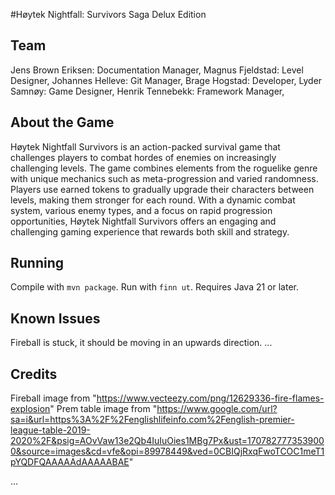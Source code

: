 #Høytek Nightfall: Survivors Saga Delux Edition


## Team
Jens Brown Eriksen: Documentation Manager, 
Magnus Fjeldstad: Level Designer, 
Johannes Helleve: Git Manager, 
Brage Hogstad: Developer, 
Lyder Samnøy: Game Designer, 
Henrik Tennebekk: Framework Manager, 

## About the Game
Høytek Nightfall Survivors is an action-packed survival game that challenges players to combat hordes of enemies on increasingly challenging levels. The game combines elements from the roguelike genre with unique mechanics such as meta-progression and varied randomness. Players use earned tokens to gradually upgrade their characters between levels, making them stronger for each round. With a dynamic combat system, various enemy types, and a focus on rapid progression opportunities, Høytek Nightfall Survivors offers an engaging and challenging gaming experience that rewards both skill and strategy.

## Running
Compile with `mvn package`.
Run with `finn ut`.
Requires Java 21 or later.

## Known Issues
Fireball is stuck, it should be moving in an upwards direction.
...

## Credits
Fireball image from "https://www.vecteezy.com/png/12629336-fire-flames-explosion"
Prem table image from "https://www.google.com/url?sa=i&url=https%3A%2F%2Fenglishlifeinfo.com%2Fenglish-premier-league-table-2019-2020%2F&psig=AOvVaw13e2Qb4IuIuOies1MBg7Px&ust=1707827773539000&source=images&cd=vfe&opi=89978449&ved=0CBIQjRxqFwoTCOC1meT1pYQDFQAAAAAdAAAAABAE"


...
